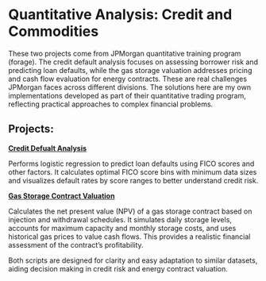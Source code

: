 # Quantitative Analysis: Credit and Commodities
These two projects come from JPMorgan quantitative training program (forage). The credit default analysis focuses on assessing borrower risk and predicting loan defaults, while the gas storage valuation addresses pricing and cash flow evaluation for energy contracts. These are real challenges JPMorgan faces across different divisions. The solutions here are my own implementations developed as part of their quantitative trading program, reflecting practical approaches to complex financial problems.

## Projects:

**[Credit Defualt Analysis](Credit_default_regression_and_binning.ipynb)**

Performs logistic regression to predict loan defaults using FICO scores and other factors. It calculates optimal FICO score bins with minimum data sizes and visualizes default rates by score ranges to better understand credit risk.

**[Gas Storage Contract Valuation](Nat_Gas_Price_Forcasting.ipynb)**

Calculates the net present value (NPV) of a gas storage contract based on injection and withdrawal schedules. It simulates daily storage levels, accounts for maximum capacity and monthly storage costs, and uses historical gas prices to value cash flows. This provides a realistic financial assessment of the contract’s profitability.

Both scripts are designed for clarity and easy adaptation to similar datasets, aiding decision making in credit risk and energy contract valuation.
